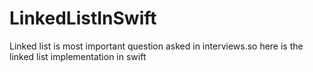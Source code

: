 # LinkedListInSwift
Linked list is most important question asked in interviews.so here is the linked list implementation in swift
